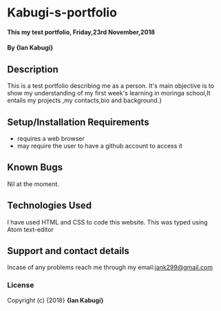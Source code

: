 # Kabugi-s-portfolio
#### This my test portfolio, Friday,23rd November,2018
#### By **{Ian Kabugi}**
## Description
This is a test portfolio describing me as a person. It's main objective is to show my understanding of my first week's learning in moringa school,It entails my projects ,my contacts,bio and background.}
## Setup/Installation Requirements
* requires a web browser
* may require the user to have a github account to access it
## Known Bugs
Nil at the moment.
## Technologies Used
I have used HTML and CSS to code this website. This was typed using Atom text-editor
## Support and contact details
Incase of any problems reach me through my email:iank299@gmail.com
### License
Copyright (c) {2018} **{Ian Kabugi}**
